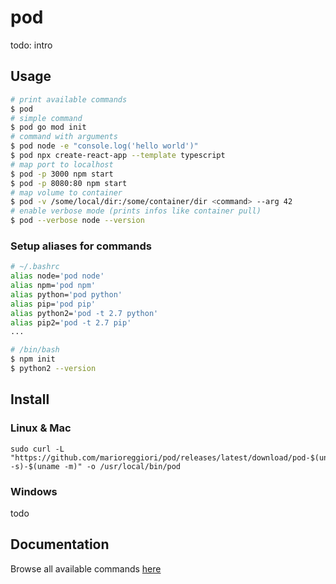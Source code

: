 # pod
todo: intro

## Usage

```bash
# print available commands
$ pod
# simple command
$ pod go mod init
# command with arguments
$ pod node -e "console.log('hello world')"
$ pod npx create-react-app --template typescript
# map port to localhost
$ pod -p 3000 npm start
$ pod -p 8080:80 npm start
# map volume to container
$ pod -v /some/local/dir:/some/container/dir <command> --arg 42
# enable verbose mode (prints infos like container pull)
$ pod --verbose node --version
```

### Setup aliases for commands
```bash
# ~/.bashrc
alias node='pod node'
alias npm='pod npm'
alias python='pod python'
alias pip='pod pip'
alias python2='pod -t 2.7 python'
alias pip2='pod -t 2.7 pip'
...

# /bin/bash
$ npm init
$ python2 --version
```

## Install
### Linux & Mac
```
sudo curl -L "https://github.com/marioreggiori/pod/releases/latest/download/pod-$(uname -s)-$(uname -m)" -o /usr/local/bin/pod
```
### Windows
todo

## Documentation
Browse all available commands [here](docs/pod.md)